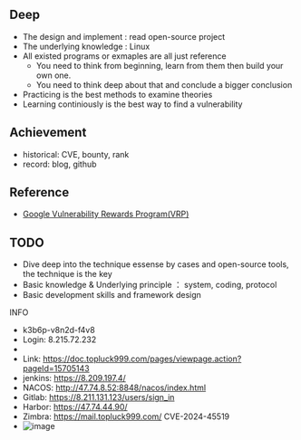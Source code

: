 ## Deep
- The design and implement :  read open-source project
- The underlying knowledge : Linux
- All existed programs or exmaples are all just reference
  - You need to think from beginning, learn from them then build your own one.
  - You need to think deep about that and conclude a bigger conclusion
- Practicing is the best methods to examine theories
- Learning continiously is the best way to find a vulnerability

## Achievement
- historical: CVE, bounty, rank
- record: blog, github


## Reference
- [Google Vulnerability Rewards Program(VRP)](https://security.googleblog.com/2022/06/announcing-winners-of-2021-gcp-vrp-prize.html)

## TODO

- Dive deep into the technique essense by cases and open-source tools, the technique is the key
- Basic knowledge & Underlying principle ： system, coding, protocol
- Basic development skills and framework design

INFO
- k3b6p-v8n2d-f4v8
- Login: 8.215.72.232
- 
- Link: https://doc.topluck999.com/pages/viewpage.action?pageId=15705143
- jenkins: https://8.209.197.4/
- NACOS: http://47.74.8.52:8848/nacos/index.html
- Gitlab: https://8.211.131.123/users/sign_in
- Harbor: https://47.74.44.90/
- Zimbra: https://mail.topluck999.com/    CVE-2024-45519
- ![image](https://github.com/user-attachments/assets/4b3a127c-c90c-4bd0-926e-bcd5e9078f2a)
